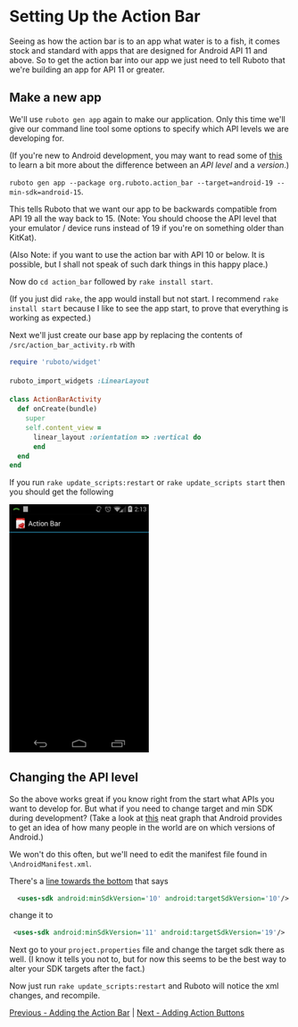 # Setting Up the Action Bar

Seeing as how the action bar is to an app what water is to a fish, it comes
stock and standard with apps that are designed for Android API 11 and above.
So to get the action bar into our app we just need to tell Ruboto that we're
building an app for API 11 or greater.

## Make a new app

We'll use `ruboto gen app` again to make our application. Only this time we'll give our command
line tool some options to specify which API levels we are developing for.

(If you're new to Android development, you may want to read some of [this](http://developer.android.com/guide/topics/manifest/uses-sdk-element.html#ApiLevels) to learn a bit more about the difference between an *API level* and a *version*.)


`ruboto gen app --package org.ruboto.action_bar --target=android-19 --min-sdk=android-15`.


This tells Ruboto that we want our app to be backwards compatible from API 19 all the way back
to 15. (Note: You should choose the API level that your emulator / device runs instead of 19 if
you're on something older than KitKat).

(Also Note: if you want to use the action bar with API 10 or below. It is possible, but I shall not speak
of such dark things in this happy place.)

Now do `cd action_bar` followed by `rake install start`.

(If you just did `rake`, the app would install but not start. I recommend `rake install start`
 because I like to see the app start, to prove that everything is working as expected.)

Next we'll just create our base app by replacing the contents of `/src/action_bar_activity.rb` with

```ruby
require 'ruboto/widget'

ruboto_import_widgets :LinearLayout

class ActionBarActivity
  def onCreate(bundle)
    super
    self.content_view =
      linear_layout :orientation => :vertical do
      end
  end
end
```

If you run `rake update_scripts:restart` or `rake update_scripts start` then you should get the following

  <img src="https://raw.githubusercontent.com/KCErb/hello-ruboto/master/static/actionbar/empty_app.png" alt="An empty app, pure and undefiled." width="250px" />


## Changing the API level

So the above works great if you know right from the start what APIs you want to develop for.
But what if you need to change target and min SDK during development? (Take a look at [this](http://developer.android.com/about/dashboards/index.html#Platform)
neat graph that Android provides to get an idea of how many people in the world are on which
versions of Android.)

We won't do this often, but we'll need to edit the manifest file found in `\AndroidManifest.xml`.

There's a [line towards the bottom](https://github.com/KCErb/hello-ruboto/blob/master/static/actionbar/AndroidManifest.xml#L15) that says

```xml
  <uses-sdk android:minSdkVersion='10' android:targetSdkVersion='10'/>
```

change it to

```xml
 <uses-sdk android:minSdkVersion='11' android:targetSdkVersion='19'/>
```

Next go to your `project.properties` file and change the target sdk there as well. (I know it tells you not to, but
for now this seems to be the best way to alter your SDK targets after the fact.)

Now just run `rake update_scripts:restart` and Ruboto will notice the xml changes, and recompile.

[Previous - Adding the Action Bar](https://github.com/KCErb/hello-ruboto/blob/master/training/basics/actionbar/index.md) | [Next - Adding Action Buttons](https://github.com/KCErb/hello-ruboto/blob/master/training/basics/actionbar/adding-buttons.md)
